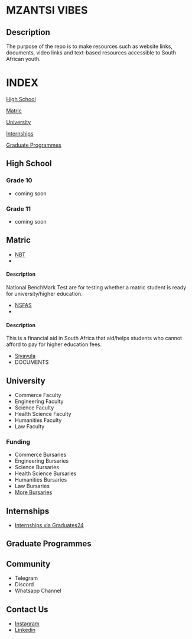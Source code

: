 MZANTSI VIBES
=============

Description
-----------

The purpose of the repo is to make resources such as website links, documents, video links and text-based resources accessible to South African youth.

INDEX
=====

[High School](#high_school)

[Matric](#matric)

[University](#university)

[Internships](#internships)

[Graduate Programmes](#grad_programmes)

  

High School
-----------

### Grade 10

*   coming soon

### Grade 11

*   coming soon

Matric
------

*   [NBT](https://www.nbt.ac.za/)
*     
    

#### Description

National BenchMark Test are for testing whether a matric student is ready
for university/higher education.

*   [NSFAS](https://my.nsfas.org.za/)
*     
    

#### Description

This is a financial aid in South Africa that aid/helps students who cannot afford to pay for higher education fees.

*   [Siyavula](https://www.siyavula.com/)
*   DOCUMENTS

University
----------

*   Commerce Faculty
*   Engineering Faculty
*   Science Faculty
*   Health Science Faculty
*   Humanities Faculty
*   Law Faculty

### Funding

*   Commerce Bursaries
*   Engineering Bursaries
*   Science Bursaries
*   Health Science Bursaries
*   Humanities Bursaries
*   Law Bursaries
*   [More Bursaries](https://www.zabursaries.co.za/)

Internships
-----------

*   [Internships via Graduates24](https://www.graduates24.com/internshipprogrammes)

**Graduate Programmes**
-----------------------

Community
---------

*   Telegram
*   Discord
*   Whatsapp Channel

Contact Us
----------

*   [Instagram](https://www.instagram.com/mzantsivibes/)
*   [Linkedin](https://www.linkedin.com/company/mzantsi-vibes/)